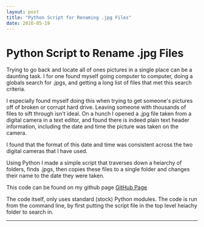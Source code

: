 ```yaml
---
layout: post
title: "Python Script for Renaming .jpg Files"
date: 2016-05-19
---
```


# Python Script to Rename .jpg Files

Trying to go back and locate all of ones pictures in a single place can be a daunting task.  I for one found myself going computer to computer, doing a globals search for .jpgs, and getting a long list of files that met this search criteria.  

I especially found myself doing this when trying to get someone's pictures off of broken or corrupt hard drive.  Leaving someone with thousands of files to sift through isn't ideal.  On a hunch I opened a .jpg file taken from a digital camera in a text editor, and found there is indeed plain text header information, including the date and time the picture was taken on the camera.  

I found that the format of this date and time was consistent across the two digital cameras that I have used. 

Using Python I made a simple script that traverses down a heiarchy of folders, finds .jpgs, then copies these files to a single folder and changes their name to the date they were taken.  


This code can be found on my github page [GitHub Page](https://github.com/jwb556)

The code itself, only uses standard (stock) Python modules.  The code is run from the command line, by first putting the script file in the top level heiachy folder to search in.  

---


